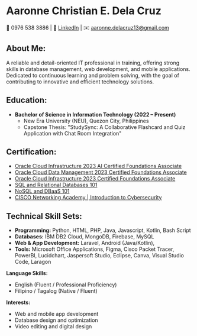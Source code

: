 # Aaronne Christian E. Dela Cruz  
📱 0976 538 3886 | 💼 [LinkedIn](https://www.linkedin.com/in/aaronne-christian-dela-cruz-04105b2a3/) | ✉️ aaronne.delacruz13@gmail.com


## About Me:
A reliable and detail-oriented IT professional in training, offering strong skills in database management, web development, and mobile applications. Dedicated to continuous learning and problem solving, with the goal of contributing to innovative and efficient technology solutions.  

## Education:
- **Bachelor of Science in Information Technology (2022 – Present)**  
  - New Era University (NEU), Quezon City, Philippines
  - Capstone Thesis: "StudySync: A Collaborative Flashcard and Quiz Application with Chat Room Integration"

## Certification:
- [Oracle Cloud Infrastructure 2023 AI Certified Foundations Associate](https://catalog-education.oracle.com/pls/certview/sharebadge?id=56FA494796A3971B4446BFD7E18E5263FD49746635143C07FBEB5B5DECC64BF1)
- [Oracle Cloud Data Management 2023 Certified Foundations Associate](https://catalog-education.oracle.com/pls/certview/sharebadge?id=499F17B4D26CDB39108D9663FF068F2044C5D4425CE17102BF49734B989D6049)
- [Oracle Cloud Infrastructure 2023 Certified Foundations Associate](https://catalog-education.oracle.com/pls/certview/sharebadge?id=378E9C954333079049341179DBA74249BF85A7D5AA36A5E6DE976BE61D4D00AB)
- [SQL and Relational Databases 101](https://courses.cognitiveclass.ai/certificates/390180f906824e98b47558fce7e910e7)
- [NoSQL and DBaaS 101](https://courses.cognitiveclass.ai/certificates/d2289b97bbb7403a8a875935bd92389e)
- [CISCO Networking Academy | Introduction to Cybersecurity](https://www.credly.com/badges/5adc3931-0cfa-45c1-8abc-5fbc3669bf01/public_url)

## Technical Skill Sets:
- **Programming:** Python, HTML, PHP, Java, Javascript, Kotlin, Bash Script
- **Databases:** IBM DB2 Cloud, MongoDB, Firebase, MySQL
- **Web & App Development:** Laravel, Android (Java/Kotlin),
- **Tools:** Microsoft Office Applications, Figma, Cisco Packet Tracer, PowerBI, Lucidchart, Jaspersoft Studio, Eclipse, Canva, Visual Studio Code, Laragon

**Language Skills:**
- English (Fluent / Professional Proficiency)
- Filipino / Tagalog (Native / Fluent)

**Interests:**
- Web and mobile app development
- Database design and optimization
- Video editing and digital design

<!---
aaronnedelacruz/aaronnedelacruz is a ✨ special ✨ repository because its `README.md` (this file) appears on your GitHub profile.
You can click the Preview link to take a look at your changes.
--->
